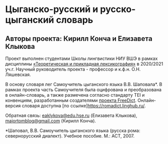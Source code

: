 # Цыганско-русский и русско-цыганский словарь #
## Авторы проекта: Кирилл Конча и Елизавета Клыкова ##
Проект выполнен студентами Школы лингвистики НИУ ВШЭ в рамках дисциплины [«Теоретическая и прикладная лексикография»](https://www.hse.ru/ba/ling/courses/375293130.html) в 2020/2021 уч.г. Научный руководитель проекта - профессор и к.ф.н. О.Н. Ляшевская.

В основу словаря лег Самоучитель цыганского языка В.В. Шаповала\*. В рамках проекта часть Самоучителя была оцифрована и преобразована в онлайн-словарь, а также размечена согласно стандарту TEI и конвенциям, разработанным создателями [проекта FreeDict](https://freedict.org/). Онлайн-версия словаря доступна [по ссылке]https://romadict.linghub.ru/.



Обратная связь: eaklykova@edu.hse.ru (Елизавета Клыкова), majortomblog@gmail.com (Кирилл Конча).

\*Шаповал, В.В. Самоучитель цыганского языка (русска рома: севернорусский диалект). Учебное пособие. М.: АСТ, 2007.
